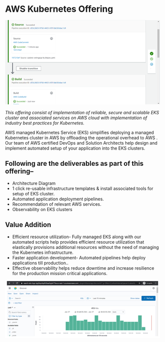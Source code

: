 # AWS Kubernetes Offering
![aws-pipeline.png](../../../static/img/k8s/aws-pipeline.png) 

*This offering consist of implementation of reliable, secure and scalable EKS cluster and associated services on AWS cloud with  implementation of industry best practices for Kubernetes.*

AWS managed Kubernetes Service (EKS) simplifies deploying a managed Kubernetes cluster in AWS by offloading the operational overhead to AWS .  Our team of AWS certified DevOps and Solution Architects help design and implement automated setup of your application into the EKS clusters.

## Following are the deliverables as part of this offering–
-	Architecture Diagram
-	1 click re-usable infrastructure templates & install associated tools for setup of EKS cluster.
-	Automated application deployment pipelines.
-	Recommendation of relevant AWS services.
-	Observability on EKS clusters


## Value Addition
-	Efficient resource utilization- Fully managed EKS along with our automated scripts help provides efficient resource utilization that elastically provisions additional resources without the need of managing the Kubernetes infrastructure.
-	Faster application development- Automated pipelines help deploy applications till production..
-	Effective observability  helps reduce downtime and increase resilience for the production mission critical applications.


![aws-dashboard.png](../../../static/img/k8s/aws-dashboard.png) 